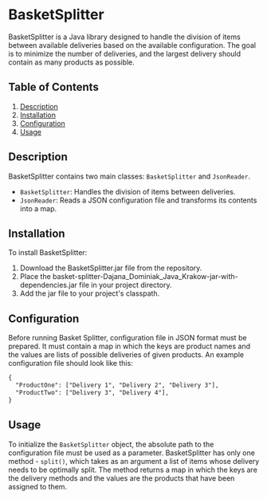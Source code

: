 # BasketSplitter

BasketSplitter is a Java library designed to handle the division of items between available deliveries based on the available configuration. The goal is to minimize the number of deliveries, and the largest delivery should contain as many products as possible.

## Table of Contents
1. [Description](#description)
2. [Installation](#installation)
3. [Configuration](#configuration)
4. [Usage](#usage)


## Description
BasketSplitter contains two main classes: `BasketSplitter` and `JsonReader`. 
- `BasketSplitter`: Handles the division of items between deliveries.
- `JsonReader`: Reads a JSON configuration file and transforms its contents into a map.

## Installation
To install BasketSplitter:
1. Download the BasketSplitter.jar file from the repository.
2. Place the basket-splitter-Dajana_Dominiak_Java_Krakow-jar-with-dependencies.jar file in your project directory.
3. Add the jar file to your project's classpath.

## Configuration
Before running Basket Splitter, configuration file in JSON format must be prepared. It must contain a map in which the keys are product names and the values are lists of possible deliveries of given products. An example configuration file should look like this:
``` html
{
  "ProductOne": ["Delivery 1", "Delivery 2", "Delivery 3"],
  "ProductTwo": ["Delivery 3", "Delivery 4"],
}
```

## Usage
To initialize the `BasketSplitter` object, the absolute path to the configuration file must be used as a parameter. BasketSplitter has only one method - `split()`, which takes as an argument a list of items whose delivery needs to be optimally split. The method returns a map in which the keys are the delivery methods and the values ​​are the products that have been assigned to them.

